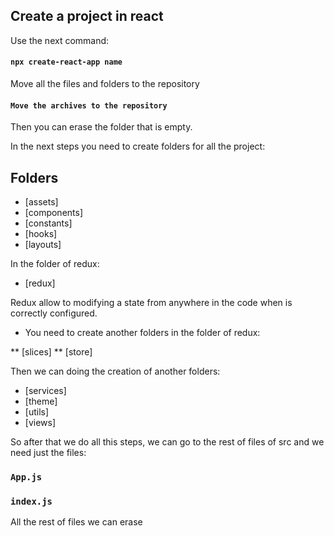 ## Create a project in react 

Use the next command: 

#### `npx create-react-app name`

Move all the files and folders to the repository 

#### `Move the archives to the repository` 

Then you can erase the folder that is empty.  

In the next steps you need to create folders for all the project:

## Folders

* [assets]
* [components]
* [constants]
* [hooks]
* [layouts]

In the folder of redux: 

* [redux]

Redux allow to modifying a state from anywhere in the code when is correctly configured.

- You need to create another folders in the folder of redux:

** [slices]
** [store]

Then we can doing the creation of another folders:

* [services]
* [theme]
* [utils]
* [views]

So after that we do all this steps, we can go to the rest of files of src and we need just the files:

### `App.js`
### `index.js`

All the rest of files we can erase